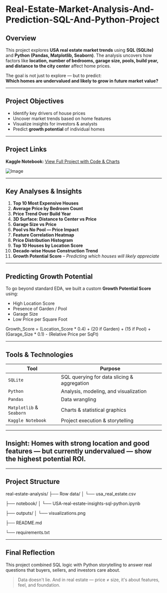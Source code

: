 # Real-Estate-Market-Analysis-And-Prediction-SQL-And-Python-Project

## Overview

This project explores **USA real estate market trends** using **SQL (SQLite)** and **Python (Pandas, Matplotlib, Seaborn)**. The analysis uncovers how factors like **location, number of bedrooms, garage size, pools, build year, and distance to the city center** affect home prices.

The goal is not just to explore — but to predict:  
**Which homes are undervalued and likely to grow in future market value?**

---

##  Project Objectives

- Identify key drivers of house prices
- Uncover market trends based on home features
- Visualize insights for investors & analysts
- Predict **growth potential** of individual homes

---

## Project Links
**Kaggle Notebook:** [View Full Project with Code & Charts](https://www.kaggle.com/code/abusufianorg/real-estate-insights-sql-python)

![Image](https://github.com/user-attachments/assets/a1a29157-ea59-4728-9c01-a132e3ff712f)

---

## Key Analyses & Insights

1. **Top 10 Most Expensive Houses**
2. **Average Price by Bedroom Count**
3. **Price Trend Over Build Year**
4. **3D Surface: Distance to Center vs Price**
5. **Garage Size vs Price**
6. **Pool vs No Pool — Price Impact**
7. **Feature Correlation Heatmap**
8. **Price Distribution Histogram**
9. **Top 10 Houses by Location Score**
10. **Decade-wise House Construction Trend**
11. **Growth Potential Score** – *Predicting which houses will likely appreciate*

---

##  Predicting Growth Potential

To go beyond standard EDA, we built a custom **Growth Potential Score** using:

- High Location Score  
- Presence of Garden / Pool 
- Garage Size 
- Low Price per Square Foot   


Growth_Score = (Location_Score * 0.4)
             + (20 if Garden)
             + (15 if Pool)
             + (Garage_Size * 0.1)
             - (Relative Price per SqFt)

---

## Tools & Technologies

| Tool | Purpose |
|------|---------|
| `SQLite` | SQL querying for data slicing & aggregation |
| `Python` | Analysis, modeling, and visualization |
| `Pandas` | Data wrangling |
| `Matplotlib` & `Seaborn` | Charts & statistical graphics |
| `Kaggle Notebook` | Project execution & storytelling |

---

## Insight: Homes with strong location and good features — but currently undervalued — show the highest potential ROI.

---

## Project Structure
real-estate-analysis/
├── Row data/
│   └── usa_real_estate.csv

├── notebook/
│   └── USA-real-estate-insights-sql-python.ipynb

├── outputs/
│   └── visualizations.png

├── README.md

└── requirements.txt

---

## Final Reflection
This project combined SQL logic with Python storytelling to answer real questions that buyers, sellers, and investors care about.

> Data doesn't lie. And in real estate — price ≠ size, it's about features, feel, and foundation.


